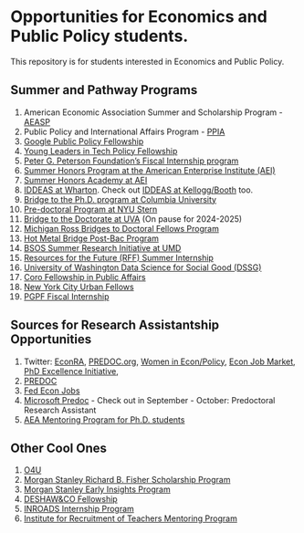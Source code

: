 # Opportunities for Economics and Public Policy students.
This repository is for students interested in Economics and Public Policy.

## Summer and Pathway Programs
1. American Economic Association Summer and Scholarship Program - [AEASP](https://www.aeaweb.org/about-aea/committees/AEASP)
2. Public Policy and International Affairs Program - [PPIA](https://www.ppiaprogram.org)
3. [Google Public Policy Fellowship](https://www.google.com/policyfellowship/)
4. [Young Leaders in Tech Policy Fellowship](http://www.iic.uchicago.edu/apply-to-the-tech-policy-india-program#become-a-project-associate-intro-1)
5. [Peter G. Peterson Foundation’s Fiscal Internship program](https://www.pgpf.org/what-we-are-doing/grants/pgpf-fiscal-internship-program-in-washington-dc)
6. [Summer Honors Program at the American Enterprise Institute (AEI)](https://www.aei.org/shp/)
7. [Summer Honors Academy at AEI](https://www.aei.org/shp/summer-honors-academy/)
8. [IDDEAS at Wharton](https://doctoral.wharton.upenn.edu/iddeas/). Check out [IDDEAS at Kellogg/Booth](https://www.kellogg.northwestern.edu/doctoral/applying_to_kellogg/iddeas.aspx) too.
9. [Bridge to the Ph.D. program at Columbia University](https://bridgetophd.facultydiversity.columbia.edu/content/program-overview)
10. [Pre-doctoral Program at NYU Stern](https://www.stern.nyu.edu/programs-admissions/phd/academics/pre-doctoral-program)
11. [Bridge to the Doctorate at UVA](https://graduate.as.virginia.edu/b2d) (On pause for 2024-2025)
12. [Michigan Ross Bridges to Doctoral Fellows Program](https://michiganross.umich.edu/phd/admissions/bridges-program)
13. [Hot Metal Bridge Post-Bac Program](https://www.econ.pitt.edu/doctoral/hot-metal-bridge-post-bac-program)
14. [BSOS Summer Research Initiative at UMD](https://bsos.umd.edu/diversity/summer-research-initiative)
15. [Resources for the Future (RFF) Summer Internship](https://www.rff.org/careers/summer-research-internships/)
16. [University of Washington Data Science for Social Good (DSSG)](https://escience.washington.edu/using-data-science/data-science-for-social-good/student-fellows/)
17. [Coro Fellowship in Public Affairs](https://www.corofellowship.org)
18. [New York City Urban Fellows](https://www.nyc.gov/site/dcas/employment/internship-and-fellowships-nyc-urban-fellows.page)
19. [PGPF Fiscal Internship](https://www.pgpf.org/what-we-are-doing/grants/pgpf-fiscal-internship-program-in-washington-dc)

## Sources for Research Assistantship Opportunities
1. Twitter: [EconRA](https://twitter.com/econ_ra), [PREDOC.org](https://twitter.com/predoc_org), [Women in Econ/Policy](https://twitter.com/weconpol), [Econ Job Market](https://twitter.com/EconJobMarket), [PhD Excellence Initiative](https://www.phdexcellence.org/apply/), 
2. [PREDOC](https://predoc.org)
3. [Fed Econ Jobs](https://www.fedeconjobs.org)
4. [Microsoft Predoc](https://www.microsoft.com/en-us/research/) - Check out in September - October: Predoctoral Research Assistant
5. [AEA Mentoring Program for Ph.D. students](https://www.aeaweb.org/about-aea/committees/csmgep/mentoring)

## Other Cool Ones
1. [O4U](https://www.outforundergrad.org)
2. [Morgan Stanley Richard B. Fisher Scholarship Program](https://www.morganstanley.com/people-opportunities/students-graduates/morgan-stanley-richard-b-fisher-scholarship-program)
3. [Morgan Stanley Early Insights Program](https://morganstanley.tal.net/vx/candidate/apply/16329)
4. [DESHAW&CO Fellowship](https://fellowships.deshaw.com)
5. [INROADS Internship Program](https://inroads.org/internships-program/)
6. [Institute for Recruitment of Teachers Mentoring Program](https://www.andover.edu/about/outreach/irt/irt-programs)
